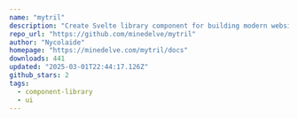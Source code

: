 ```yaml
---
name: "mytril"
description: "Create Svelte library component for building modern websites."
repo_url: "https://github.com/minedelve/mytril"
author: "Nycolaide"
homepage: "https://minedelve.com/mytril/docs"
downloads: 441
updated: "2025-03-01T22:44:17.126Z"
github_stars: 2
tags: 
  - component-library
  - ui
---
```

